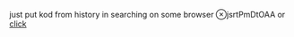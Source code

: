 just put kod from history in searching on some browser ⊗jsrtPmDtOAA
or [click](https://code.mu/ru/javascript/framework/react/book/prime/data/objects-array-adding/)
